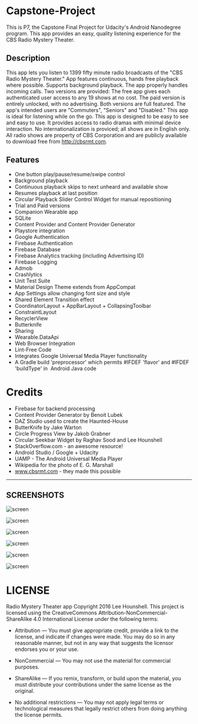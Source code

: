 # Capstone-Project
This is P7, the Capstone Final Project for Udacity's Android Nanodegree program. This app provides an easy, quality listening experience for the CBS Radio Mystery Theater.

## Description

This app lets you listen to 1399 fifty minute radio broadcasts of the "CBS Radio Mystery Theater."
App features continuous, hands free playback where possible. Supports background playback. The app properly handles incoming calls.
Two versions are provided: The free app gives each authenticated user access to any 19 shows at no cost.
The paid version is entirely unlocked, with no advertising. Both versions are full featured.
The app's intended users are "Commuters", "Seniors" and "Disabled." This app is ideal for listening while on the go.
This app is designed to be easy to see and easy to use. It provides access to radio dramas with minimal device interaction.
No internationalization is proviced; all shows are in English only.
All radio shows are property of CBS Corporation and are publicly available to download free from http://cbsrmt.com.


## Features
 * One button play/pause/resume/swipe control
 * Background playback
 * Continuous playback skips to next unheard and available show
 * Resumes playback at last position
 * Circular Playback Slider Control Widget for manual re­positioning
 * Trial and Paid versions
 * Companion Wearable app
 * SQLite
 * Content Provider and Content Provider Generator
 * Playstore integration
 * Google Authentication
 * Firebase Authentication
 * Firebase Database
 * Firebase Analytics tracking (including Advertising ID)
 * Firebase Logging
 * Admob
 * Crashlytics
 * Unit Test Suite
 * Material Design Theme extends from AppCompat
 * App Settings allow changing font size and style
 * Shared Element Transition effect
 * CoordinatorLayout + AppBarLayout + CollapsingToolbar
 * ConstraintLayout
 * RecyclerView
 * Butterknife
 * Sharing
 * Wearable.DataApi
 * Web Browser Integration
 * Lint-Free Code
 * Integrates Google Universal Media Player functionality
 * A Gradle build 'preprocessor' which permits #IFDEF 'flavor' and #IFDEF 'buildType' in  Android Java code


# Credits
 * Firebase for backend processing
 * Content Provider Generator by Benoit Lubek
 * DAZ Studio used to create the Haunted-House
 * ButterKnife by Jake Warton
 * Circle Progress View by Jakob Grabner
 * Circular Seekbar Widget by Raghav Sood and Lee Hounshell
 * StackOverflow.com - an awesome resource!
 * Android Studio / Google + Udacity
 * UAMP - The Android Universal Media Player
 * Wikipedia for the photo of E. G. Marshall
 * www.cbsrmt.com - they made this possible


---
SCREENSHOTS
---


![screen](../master/screenshots/tablet_portrait_main.png)

![screen](../master/screenshots/tablet_landscape_main.png)

![screen](../master/screenshots/tablet_master_detail.png)

![screen](../master/screenshots/wear_companion_app.png)

![screen](../master/screenshots/episode_list_view.png)

![screen](../master/screenshots/episode_detail_view.png)




# LICENSE

Radio Mystery Theater app Copyright 2016 Lee Hounshell.
This project is licensed using the CreativeCommons Attribution-NonCommercial-ShareAlike 4.0 International License under the following terms:

 * Attribution — You must give appropriate credit, provide a link to the license, and indicate if changes were made. You may do so in any reasonable manner, but not in any way that suggests the licensor endorses you or your use.

 * NonCommercial — You may not use the material for commercial purposes.

 * ShareAlike — If you remix, transform, or build upon the material, you must distribute your contributions under the same license as the original.

 * No additional restrictions — You may not apply legal terms or technological measures that legally restrict others from doing anything the license permits.

